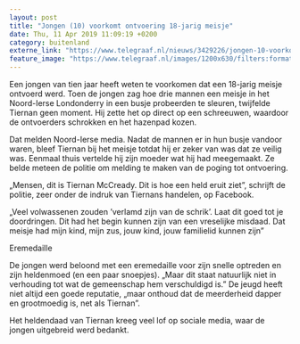 ```yaml
---
layout: post
title: "Jongen (10) voorkomt ontvoering 18-jarig meisje"
date: Thu, 11 Apr 2019 11:09:19 +0200
category: buitenland
externe_link: "https://www.telegraaf.nl/nieuws/3429226/jongen-10-voorkomt-ontvoering-18-jarig-meisje"
feature_image: "https://www.telegraaf.nl/images/1200x630/filters:format(jpeg):quality(80)/cdn-kiosk-api.telegraaf.nl/7147b6ee-5c46-11e9-8fb5-02c309bc01c1.jpg"
---
```


<p class="intro">Een jongen van tien jaar heeft weten te voorkomen dat een 18-jarig meisje ontvoerd werd. Toen de jongen zag hoe drie mannen een meisje in het Noord-Ierse Londonderry in een busje probeerden te sleuren, twijfelde Tiernan geen moment. Hij zette het op direct op een schreeuwen, waardoor de ontvoerders schrokken en het hazenpad kozen.</p> <p>Dat melden Noord-Ierse media. Nadat de mannen er in hun busje vandoor waren, bleef Tiernan bij het meisje totdat hij er zeker van was dat ze veilig was. Eenmaal thuis vertelde hij zijn moeder wat hij had meegemaakt. Ze belde meteen de politie om melding te maken van de poging tot ontvoering.</p><p>„Mensen, dit is Tiernan McCready. Dit is hoe een held eruit ziet”, schrijft de politie, zeer onder de indruk van Tiernans handelen, op Facebook.</p><p>„Veel volwassenen zouden ’verlamd zijn van de schrik’. Laat dit goed tot je doordringen. Dit had het begin kunnen zijn van een vreselijke misdaad. Dat meisje had mijn kind, mijn zus, jouw kind, jouw familielid kunnen zijn”</p><p>Eremedaille</p><p>De jongen werd beloond met een eremedaille voor zijn snelle optreden en zijn heldenmoed (en een paar snoepjes). „Maar dit staat natuurlijk niet in verhouding tot wat de gemeenschap hem verschuldigd is.” De jeugd heeft niet altijd een goede reputatie, „maar onthoud dat de meerderheid dapper en grootmoedig is, net als Tiernan”.</p><p>Het heldendaad van Tiernan kreeg veel lof op sociale media, waar de jongen uitgebreid werd bedankt.</p>
